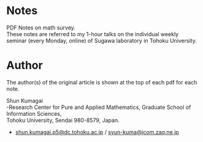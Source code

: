 # Notes
PDF Notes on math survey.  
These notes are referred to my 1-hour talks on the individual weekly seminar (every Monday, online) of Sugawa laboratory in Tohoku University.

# Author
The author(s) of the original article is shown at the top of each pdf for each note. 

 Shun Kumagai  
 -Research Center for Pure and Applied Mathematics, 
  Graduate School of Information Sciences,  
  Tohoku University, Sendai 980-8579, Japan.  
 - shun.kumagai.p5@dc.tohoku.ac.jp / syun-kuma@jcom.zaq.ne.jp

